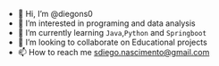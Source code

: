 - 👋 Hi, I’m @diegons0
- 👀 I’m interested in programing and data analysis 
- 🌱 I’m currently learning `Java`,`Python` and `Springboot` 
- 💞️ I’m looking to collaborate on Educational projects
- 📫 How to reach me sdiego.nascimento@gmail.com


